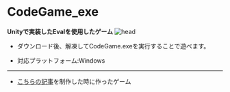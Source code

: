 # CodeGame_exe
**Unityで実装したEvalを使用したゲーム**
![head](https://user-images.githubusercontent.com/64544361/116497926-7cd04a80-a8e3-11eb-965e-f5dcf537a46b.png)


- ダウンロード後、解凍してCodeGame.exeを実行することで遊べます。

- 対応プラットフォーム:Windows

---
- [こちらの記事](https://trap.jp/post/1292/)を制作した時に作ったゲーム
